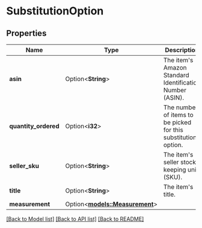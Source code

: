 # SubstitutionOption

## Properties

Name | Type | Description | Notes
------------ | ------------- | ------------- | -------------
**asin** | Option<**String**> | The item's Amazon Standard Identification Number (ASIN). | [optional]
**quantity_ordered** | Option<**i32**> | The number of items to be picked for this substitution option.  | [optional]
**seller_sku** | Option<**String**> | The item's seller stock keeping unit (SKU). | [optional]
**title** | Option<**String**> | The item's title. | [optional]
**measurement** | Option<[**models::Measurement**](Measurement.md)> |  | [optional]

[[Back to Model list]](../README.md#documentation-for-models) [[Back to API list]](../README.md#documentation-for-api-endpoints) [[Back to README]](../README.md)


